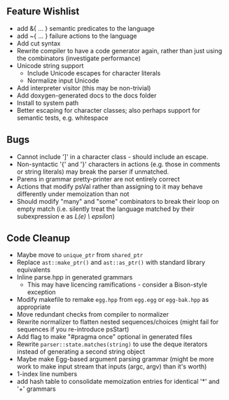 ## Feature Wishlist ##
- add &{ ... } semantic predicates to the language
- add ~{ ... } failure actions to the language
- Add cut syntax
- Rewrite compiler to have a code generator again, rather than just using the combinators (investigate performance)
- Unicode string support
  - Include Unicode escapes for character literals
  - Normalize input Unicode
- Add interpreter visitor (this may be non-trivial)
- Add doxygen-generated docs to the docs folder
- Install to system path
- Better escaping for character classes; also perhaps support for semantic tests, e.g. whitespace

## Bugs ##
- Cannot include ']' in a character class - should include an escape.
- Non-syntactic '{' and '}' characters in actions (e.g. those in comments or string literals) may break the parser if unmatched.
- Parens in grammar pretty-printer are not entirely correct
- Actions that modify psVal rather than assigning to it may behave differently under memoization than not
- Should modify "many" and "some" combinators to break their loop on empty match (i.e. silently treat the language matched by their subexpression e as _L(e) \ epsilon_)

## Code Cleanup ##
- Maybe move to `unique_ptr` from `shared_ptr`
- Replace `ast::make_ptr()` and `ast::as_ptr()` with standard library equivalents
- Inline parse.hpp in generated grammars
  - This may have licencing ramifications - consider a Bison-style exception
- Modify makefile to remake `egg.hpp` from `egg.egg` or `egg-bak.hpp` as appropriate
- Move redundant checks from compiler to normalizer
- Rewrite normalizer to flatten nested sequences/choices (might fail for sequences if you re-introduce psStart)
- Add flag to make "#pragma once" optional in generated files
- Rewrite `parser::state.matches(string)` to use the deque iterators instead of generating a second string object
- Maybe make Egg-based argument parsing grammar (might be more work to make input stream that inputs (argc, argv) than it's worth)
- 1-index line numbers
- add hash table to consolidate memoization entries for identical '*' and '+' grammars